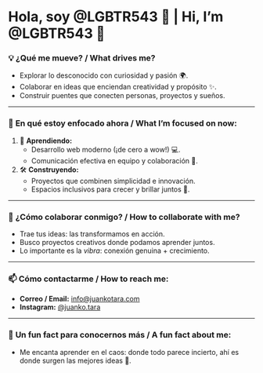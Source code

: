 # Hola, soy **@LGBTR543** 🌈 | Hi, I’m **@LGBTR543** 🌟  

### 💡 **¿Qué me mueve? / What drives me?**  
- Explorar lo desconocido con curiosidad y pasión 🌍.  
- Colaborar en ideas que enciendan creatividad y propósito ✨.  
- Construir puentes que conecten personas, proyectos y sueños.  

---

### 🚀 **En qué estoy enfocado ahora / What I’m focused on now:**  
1. 🌱 **Aprendiendo:**  
   - Desarrollo web moderno (¡de cero a wow!) 💻.  
   - Comunicación efectiva en equipo y colaboración 🤝.  
2. 🛠️ **Construyendo:**  
   - Proyectos que combinen simplicidad e innovación.  
   - Espacios inclusivos para crecer y brillar juntos 🌈.  

---

### 🤝 **¿Cómo colaborar conmigo? / How to collaborate with me?**  
- Trae tus ideas: las transformamos en acción.  
- Busco proyectos creativos donde podamos aprender juntos.  
- Lo importante es la *vibra*: conexión genuina + crecimiento.  

---

### 📫 **Cómo contactarme / How to reach me:**  
- **Correo / Email:** [info@juankotara.com](mailto:info@juankotara.com)  
- **Instagram:** [@juanko.tara](https://www.instagram.com/juanko.tara/)    

---

### 🎉 **Un fun fact para conocernos más / A fun fact about me:**  
- Me encanta aprender en el caos: donde todo parece incierto, ahí es donde surgen las mejores ideas 🚀.  
